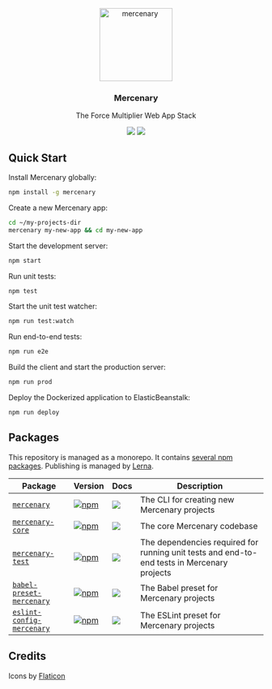 <p align="center">
  <a href="/packages/mercenary-core/readme.md">
    <img alt="mercenary" src="https://image.flaticon.com/icons/svg/297/297543.svg" width="144">
  </a>
</p>

<h3 align="center">
  Mercenary
</h3>

<p align="center">
  The Force Multiplier Web App Stack
</p>

<p align="center">
  <a href="https://www.npmjs.com/package/mercenary"><img src="https://img.shields.io/npm/v/mercenary.svg?style=flat-square"></a>
  <a href="https://www.npmjs.com/package/mercenary"><img src="https://img.shields.io/npm/dm/mercenary.svg?style=flat-square"></a>
</p>

## Quick Start

Install Mercenary globally:

```bash
npm install -g mercenary
```

Create a new Mercenary app:

```bash
cd ~/my-projects-dir
mercenary my-new-app && cd my-new-app
```

Start the development server:

```bash
npm start
```

Run unit tests:

```bash
npm test
```

Start the unit test watcher:

```bash
npm run test:watch
```

Run end-to-end tests:

```bash
npm run e2e
```

Build the client and start the production server:

```bash
npm run prod
```

Deploy the Dockerized application to ElasticBeanstalk:

```bash
npm run deploy
```

## Packages

This repository is managed as a monorepo. It contains [several npm packages](/packages). Publishing is managed by [Lerna](https://github.com/lerna/lerna).

| Package | Version | Docs | Description |
|---------|---------|------|-------------|
| [`mercenary`](/packages/mercenary) | [![npm](https://img.shields.io/npm/v/mercenary.svg?style=flat-square)](https://www.npmjs.com/package/mercenary) | [![](https://img.shields.io/badge/API%20Docs-markdown-green.svg?style=flat-square)](/packages/mercenary/readme.md) | The CLI for creating new Mercenary projects |
| [`mercenary-core`](/packages/mercenary-core) | [![npm](https://img.shields.io/npm/v/mercenary-core.svg?style=flat-square)](https://www.npmjs.com/package/mercenary-core) | [![](https://img.shields.io/badge/API%20Docs-markdown-green.svg?style=flat-square)](/packages/mercenary-core/readme.md) | The core Mercenary codebase |
| [`mercenary-test`](/packages/mercenary-test) | [![npm](https://img.shields.io/npm/v/mercenary-test.svg?style=flat-square)](https://www.npmjs.com/package/mercenary-test) | [![](https://img.shields.io/badge/API%20Docs-markdown-green.svg?style=flat-square)](/packages/mercenary-test/readme.md) | The dependencies required for running unit tests and end-to-end tests in Mercenary projects |
| [`babel-preset-mercenary`](/packages/babel-preset-mercenary) | [![npm](https://img.shields.io/npm/v/babel-preset-mercenary.svg?style=flat-square)](https://www.npmjs.com/package/babel-preset-mercenary) | [![](https://img.shields.io/badge/API%20Docs-markdown-green.svg?style=flat-square)](/packages/babel-preset-mercenary/readme.md) | The Babel preset for Mercenary projects |
| [`eslint-config-mercenary`](/packages/eslint-config-mercenary) | [![npm](https://img.shields.io/npm/v/eslint-config-mercenary.svg?style=flat-square)](https://www.npmjs.com/package/eslint-config-mercenary) | [![](https://img.shields.io/badge/API%20Docs-markdown-green.svg?style=flat-square)](/packages/eslint-config-mercenary/readme.md) |  The ESLint preset for Mercenary projects |

## Credits

Icons by [Flaticon](http://www.flaticon.com/)
